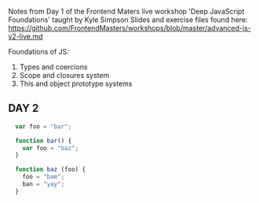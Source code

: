 Notes from Day 1 of the Frontend Maters live workshop 'Deep JavaScript Foundations' taught by Kyle Simpson
Slides and exercise files found here: https://github.com/FrontendMasters/workshops/blob/master/advanced-js-v2-live.md

Foundations of JS:
  1) Types and coercions
  2) Scope and closures system
  3) This and object prototype systems

## DAY 2

```js
  var foo = "bar";

  function bar() {
    var foo = "baz";
  }

  function baz (foo) {
    foo = "bam";
    ban = "yay";
  }
```
